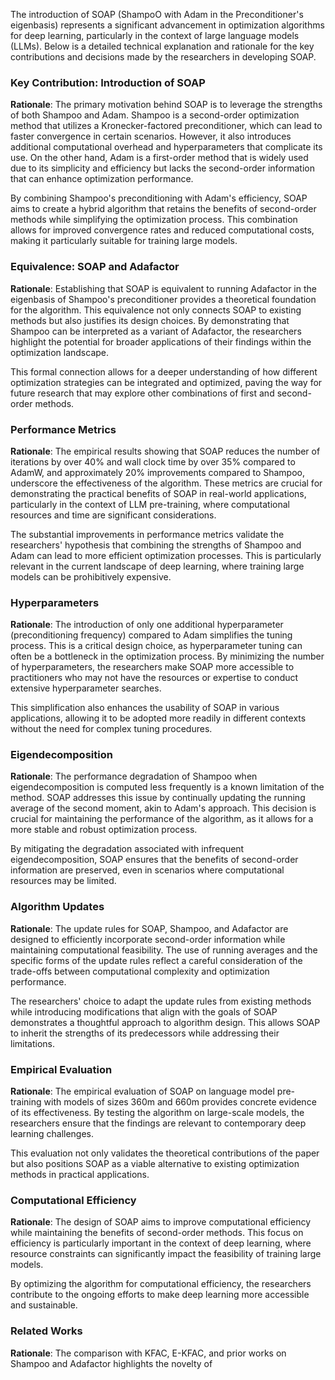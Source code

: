 The introduction of SOAP (ShampoO with Adam in the Preconditioner's eigenbasis) represents a significant advancement in optimization algorithms for deep learning, particularly in the context of large language models (LLMs). Below is a detailed technical explanation and rationale for the key contributions and decisions made by the researchers in developing SOAP.

### Key Contribution: Introduction of SOAP

**Rationale**: The primary motivation behind SOAP is to leverage the strengths of both Shampoo and Adam. Shampoo is a second-order optimization method that utilizes a Kronecker-factored preconditioner, which can lead to faster convergence in certain scenarios. However, it also introduces additional computational overhead and hyperparameters that complicate its use. On the other hand, Adam is a first-order method that is widely used due to its simplicity and efficiency but lacks the second-order information that can enhance optimization performance.

By combining Shampoo's preconditioning with Adam's efficiency, SOAP aims to create a hybrid algorithm that retains the benefits of second-order methods while simplifying the optimization process. This combination allows for improved convergence rates and reduced computational costs, making it particularly suitable for training large models.

### Equivalence: SOAP and Adafactor

**Rationale**: Establishing that SOAP is equivalent to running Adafactor in the eigenbasis of Shampoo's preconditioner provides a theoretical foundation for the algorithm. This equivalence not only connects SOAP to existing methods but also justifies its design choices. By demonstrating that Shampoo can be interpreted as a variant of Adafactor, the researchers highlight the potential for broader applications of their findings within the optimization landscape.

This formal connection allows for a deeper understanding of how different optimization strategies can be integrated and optimized, paving the way for future research that may explore other combinations of first and second-order methods.

### Performance Metrics

**Rationale**: The empirical results showing that SOAP reduces the number of iterations by over 40% and wall clock time by over 35% compared to AdamW, and approximately 20% improvements compared to Shampoo, underscore the effectiveness of the algorithm. These metrics are crucial for demonstrating the practical benefits of SOAP in real-world applications, particularly in the context of LLM pre-training, where computational resources and time are significant considerations.

The substantial improvements in performance metrics validate the researchers' hypothesis that combining the strengths of Shampoo and Adam can lead to more efficient optimization processes. This is particularly relevant in the current landscape of deep learning, where training large models can be prohibitively expensive.

### Hyperparameters

**Rationale**: The introduction of only one additional hyperparameter (preconditioning frequency) compared to Adam simplifies the tuning process. This is a critical design choice, as hyperparameter tuning can often be a bottleneck in the optimization process. By minimizing the number of hyperparameters, the researchers make SOAP more accessible to practitioners who may not have the resources or expertise to conduct extensive hyperparameter searches.

This simplification also enhances the usability of SOAP in various applications, allowing it to be adopted more readily in different contexts without the need for complex tuning procedures.

### Eigendecomposition

**Rationale**: The performance degradation of Shampoo when eigendecomposition is computed less frequently is a known limitation of the method. SOAP addresses this issue by continually updating the running average of the second moment, akin to Adam's approach. This decision is crucial for maintaining the performance of the algorithm, as it allows for a more stable and robust optimization process.

By mitigating the degradation associated with infrequent eigendecomposition, SOAP ensures that the benefits of second-order information are preserved, even in scenarios where computational resources may be limited.

### Algorithm Updates

**Rationale**: The update rules for SOAP, Shampoo, and Adafactor are designed to efficiently incorporate second-order information while maintaining computational feasibility. The use of running averages and the specific forms of the update rules reflect a careful consideration of the trade-offs between computational complexity and optimization performance.

The researchers' choice to adapt the update rules from existing methods while introducing modifications that align with the goals of SOAP demonstrates a thoughtful approach to algorithm design. This allows SOAP to inherit the strengths of its predecessors while addressing their limitations.

### Empirical Evaluation

**Rationale**: The empirical evaluation of SOAP on language model pre-training with models of sizes 360m and 660m provides concrete evidence of its effectiveness. By testing the algorithm on large-scale models, the researchers ensure that the findings are relevant to contemporary deep learning challenges.

This evaluation not only validates the theoretical contributions of the paper but also positions SOAP as a viable alternative to existing optimization methods in practical applications.

### Computational Efficiency

**Rationale**: The design of SOAP aims to improve computational efficiency while maintaining the benefits of second-order methods. This focus on efficiency is particularly important in the context of deep learning, where resource constraints can significantly impact the feasibility of training large models.

By optimizing the algorithm for computational efficiency, the researchers contribute to the ongoing efforts to make deep learning more accessible and sustainable.

### Related Works

**Rationale**: The comparison with KFAC, E-KFAC, and prior works on Shampoo and Adafactor highlights the novelty of